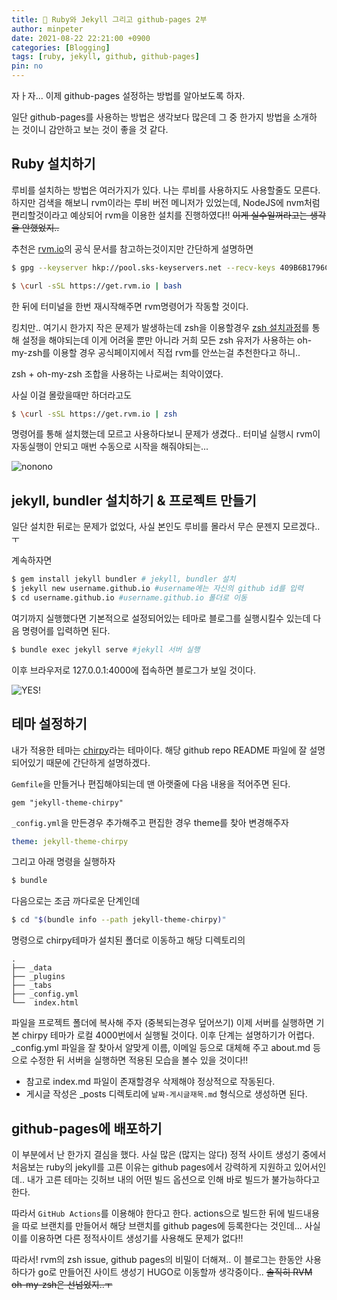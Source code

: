```yaml
---
title: 💎 Ruby와 Jekyll 그리고 github-pages 2부
author: minpeter
date: 2021-08-22 22:21:00 +0900
categories: [Blogging]
tags: [ruby, jekyll, github, github-pages]
pin: no
---
```

자ㅏ자... 이제 github-pages 설정하는 방법를 알아보도록 하자.

일단 github-pages를 사용하는 방법은 생각보다 많은데 그 중 한가지 방법을 소개하는 것이니 감안하고 보는 것이 좋을 것 같다.

## Ruby 설치하기
루비를 설치하는 방법은 여러가지가 있다.
나는 루비를 사용하지도 사용할줄도 모른다.
하지만 검색을 해보니 rvm이라는 루비 버전 메니저가 있었는데, NodeJS에 nvm처럼 편리할것이라고 예상되어  rvm을 이용한 설치를 진행하였다!!
~~이게 실수일꺼라고는 생각을 안했었지..~~

추천은 [rvm.io](https://rvm.io/rvm/install)의 공식 문서를 참고하는것이지만 간단하게 설명하면
```bash
$ gpg --keyserver hkp://pool.sks-keyservers.net --recv-keys 409B6B1796C275462A1703113804BB82D39DC0E3 7D2BAF1CF37B13E2069D6956105BD0E739499BDB #install GPG keys
```
```bash
$ \curl -sSL https://get.rvm.io | bash
```
한 뒤에 터미널을 한번 재시작해주면 rvm명령어가 작동할 것이다.

킹치만.. 여기시 한가지 작은 문제가 발생하는데 zsh을 이용할경우 [zsh 설치과정](https://rvm.io/integration/zsh)를 통해 설정을 해야되는데 이게 어려울 뿐만 아니라 거희 모든 zsh 유저가 사용하는 oh-my-zsh를 이용할 경우 공식페이지에서 직접 rvm를 안쓰는걸 추천한다고 하니..

zsh + oh-my-zsh 조합을 사용하는 나로써는 최악이였다.

사실 이걸 몰랐을때만 하더라고도 
```bash
$ \curl -sSL https://get.rvm.io | zsh
```
명령어를 통해 설치했는데 모르고 사용하다보니 문제가 생겼다..
터미널 실행시 rvm이 자동실행이 안되고 매번 수동으로 시작을 해줘야되는...

![nonono](https://media4.giphy.com/media/U4vFzaRxLzlA3g06kY/giphy.gif?cid=790b7611d455a39cd78b0e3ca5187a38cf346a1a5de2c705&rid=giphy.gif&ct=g)


## jekyll, bundler 설치하기 & 프로젝트 만들기

일단 설치한 뒤로는 문제가 없었다, 사실 본인도 루비를 몰라서 무슨 문젠지 모르겠다..ㅜ

계속하자면
```bash
$ gem install jekyll bundler # jekyll, bundler 설치
$ jekyll new username.github.io #username에는 자신의 github id를 입력
$ cd username.github.io #username.github.io 폴더로 이동
```
여기까지 실행했다면 기본적으로 설정되어있는 테마로 블로그를 실행시킬수 있는데 다음 명령어를 입력하면 된다.
```bash
$ bundle exec jekyll serve #jekyll 서버 실행
```
이후 브라우저로 127.0.0.1:4000에 접속하면 블로그가 보일 것이다.

![YES!](https://media4.giphy.com/media/hVYVYZZBgF50k/giphy.gif?cid=ecf05e4738ztomnvxgw2j8irmgsioeow3sru309nq8c8ql7w&rid=giphy.gif&ct=g)


## 테마 설정하기
내가 적용한 테마는 [chirpy](https://github.com/cotes2020/jekyll-theme-chirpy)라는 테마이다.
해당 github repo README 파일에 잘 설명되어있기 때문에 간단하게 설명하겠다.

`Gemfile`을 만들거나 편집해야되는데 맨 아랫줄에 다음 내용을 적어주면 된다.
```Gemfile
gem "jekyll-theme-chirpy"
```
`_config.yml`을 만든경우 추가해주고 편집한 경우 theme를 찾아 변경해주자
```yml
theme: jekyll-theme-chirpy
```
그리고 아래 명령을 실행하자
```bash
$ bundle
```
다음으로는 조금 까다로운 단계인데 
```bash
$ cd "$(bundle info --path jekyll-theme-chirpy)"
```
명령으로 chirpy테마가 설치된 폴더로 이동하고 해당 디렉토리의
```
.
├── _data
├── _plugins
├── _tabs
├── _config.yml
└──  index.html
```
파일을 프로젝트 폴더에 복사해 주자 (중복되는경우 덮어쓰기)
이제 서버를 실행하면 기본 chirpy 테마가 로컬 4000번에서 실행될 것이다.
이후 단계는 설명하기가 어렵다.
_config.yml 파일을 잘 찾아서 알맞게 이름, 이메일 등으로 대체해 주고 about.md 등으로 수정한 뒤 서버을 실행하면 적용된 모습을 볼수 있을 것이다!!
+ 참고로 index.md 파일이 존재할경우 삭제해야 정상적으로 작동된다.
+ 게시글 작성은 _posts 디렉토리에 `날짜-게시글재목.md` 형식으로 생성하면 된다.


## github-pages에 배포하기

이 부분에서 난 한가지 결심을 했다.
사실 많은 (많지는 않다) 정적 사이트 생성기 중에서 처음보는 ruby의 jekyll를 고른 이유는 github pages에서 강력하게 지원하고 있어서인데.. 내가 고른 테마는 깃허브 내의 어떤 빌드 옵션으로 인해 바로 빌드가 불가능하다고 한다.

따라서 `GitHub Actions`를 이용해야 한다고 한다.
actions으로 빌드한 뒤에 빌드내용을 따로 브랜치를 만들어서 해당 브랜치를 github pages에 등록한다는 것인데...
사실 이를 이용하면 다른 정적사이트 생성기를 사용해도 문제가 없다!!

따라서! rvm의 zsh issue, github pages의 비밀이 더해져.. 이 블로그는 한동안 사용하다가 go로 만들어진 사이트 생성기 HUGO로 이동할까 생각중이다..
~~솔직히 RVM oh-my-zsh은 선넘었지..ㅜ~~